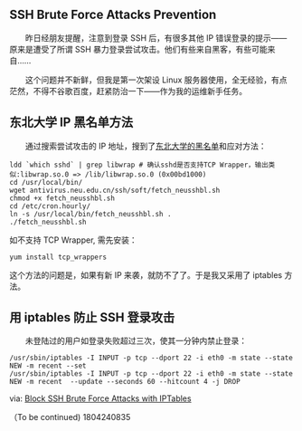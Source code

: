 ## SSH Brute Force Attacks Prevention

　　昨日经朋友提醒，注意到登录 SSH 后，有很多其他 IP 错误登录的提示——原来是遭受了所谓 SSH 暴力登录尝试攻击。他们有些来自黑客，有些可能来自……

　　这个问题并不新鲜，但我是第一次架设 Linux 服务器使用，全无经验，有点茫然，不得不谷歌百度，赶紧防治一下——作为我的运维新手任务。

## 东北大学 IP 黑名单方法　　

　　通过搜索尝试攻击的 IP 地址，搜到了[东北大学的黑名单](http://antivirus.neu.edu.cn/scan/ssh.php)和应对方法：

```shell
ldd `which sshd` | grep libwrap # 确认sshd是否支持TCP Wrapper，输出类似:libwrap.so.0 => /lib/libwrap.so.0 (0x00bd1000)
cd /usr/local/bin/
wget antivirus.neu.edu.cn/ssh/soft/fetch_neusshbl.sh
chmod +x fetch_neusshbl.sh
cd /etc/cron.hourly/
ln -s /usr/local/bin/fetch_neusshbl.sh .
./fetch_neusshbl.sh
```

如不支持 TCP Wrapper, 需先安装：

```shell
yum install tcp_wrappers
```

这个方法的问题是，如果有新 IP 来袭，就防不了了。于是我又采用了 iptables 方法。

## 用 iptables 防止 SSH 登录攻击

　　未登陆过的用户如登录失败超过三次，使其一分钟内禁止登录：

```shell
/usr/sbin/iptables -I INPUT -p tcp --dport 22 -i eth0 -m state --state NEW -m recent --set
/usr/sbin/iptables -I INPUT -p tcp --dport 22 -i eth0 -m state --state NEW -m recent  --update --seconds 60 --hitcount 4 -j DROP
``` 

via: [Block SSH Brute Force Attacks with IPTables](https://www.rackaid.com/blog/how-to-block-ssh-brute-force-attacks/)

（To be continued)
1804240835